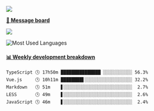 [![](https://count.getloli.com/get/@SmaIIstars.github.readme)](https://count.getloli.com/)


[**💬 Message board**](https://chat.getloli.com/room/@SmaIIstars.github)

[![](https://chat.getloli.com/room/@SmaIIstars.github/svg?width=600&height=100&limit=20&theme=light&fontSize=14)](https://chat.getloli.com/room/@SmaIIstars.github)


![Most Used Languages](https://github-readme-stats.vercel.app/api/top-langs/?username=SmaIIstars&theme=dark&layout=compact)

<!-- waka-box start -->
#### <a href="https://gist.github.com/e31f5e1b7a15ee54e2fc8fca68aa5e2b" target="_blank">📊 Weekly development breakdown</a>
```text
TypeScript 🕓 17h50m ███████████████▏░░░░░░░░░░░ 56.3%
Vue.js     🕓 10h11m ████████▋░░░░░░░░░░░░░░░░░░ 32.2%
Markdown   🕓 51m    ▋░░░░░░░░░░░░░░░░░░░░░░░░░░  2.7%
LESS       🕓 49m    ▋░░░░░░░░░░░░░░░░░░░░░░░░░░  2.6%
JavaScript 🕓 46m    ▋░░░░░░░░░░░░░░░░░░░░░░░░░░  2.4%
```
<!-- Powered by https://github.com/YouEclipse/waka-box-go . -->
<!-- waka-box end -->
